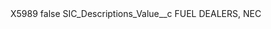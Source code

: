 <?xml version="1.0" encoding="UTF-8"?>
<CustomMetadata xmlns="http://soap.sforce.com/2006/04/metadata" xmlns:xsi="http://www.w3.org/2001/XMLSchema-instance" xmlns:xsd="http://www.w3.org/2001/XMLSchema">
    <label>X5989</label>
    <protected>false</protected>
    <values>
        <field>SIC_Descriptions_Value__c</field>
        <value xsi:type="xsd:string">FUEL DEALERS, NEC</value>
    </values>
</CustomMetadata>
